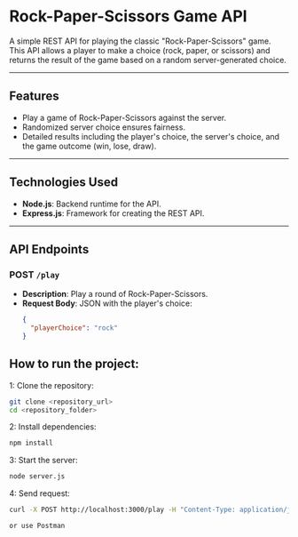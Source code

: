 # Rock-Paper-Scissors Game API

A simple REST API for playing the classic "Rock-Paper-Scissors" game. This API allows a player to make a choice (rock, paper, or scissors) and returns the result of the game based on a random server-generated choice.

---

## Features

- Play a game of Rock-Paper-Scissors against the server.
- Randomized server choice ensures fairness.
- Detailed results including the player's choice, the server's choice, and the game outcome (win, lose, draw).

---

## Technologies Used

- **Node.js**: Backend runtime for the API.
- **Express.js**: Framework for creating the REST API.

---

## API Endpoints

### **POST** `/play`
- **Description**: Play a round of Rock-Paper-Scissors.
- **Request Body**: JSON with the player's choice:
  ```json
  {
    "playerChoice": "rock"
  }
  ```

## How to run the project:
1:  Clone the repository:
```bash
git clone <repository_url>
cd <repository_folder>
``` 
2: Install dependencies:
```bash
npm install
``` 
3: Start the server:
```bash
node server.js
``` 
4: Send request:
```bash
curl -X POST http://localhost:3000/play -H "Content-Type: application/json" -d '{"playerChoice": "rock"}'

or use Postman
``` 